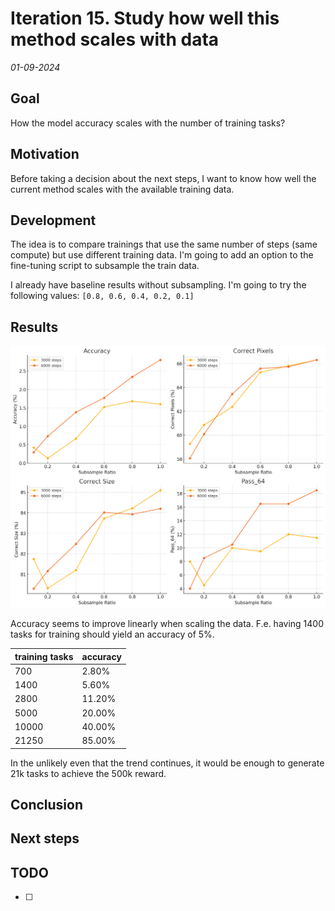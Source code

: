 # Iteration 15. Study how well this method scales with data

_01-09-2024_

<!---
The work is done using short iterations. Each iteration needs to have a very
clear goal. This allows to gain greater knowledge of the problem on each iteration.
--->

## Goal

How the model accuracy scales with the number of training tasks?

## Motivation

Before taking a decision about the next steps, I want to know how well the current method scales with
the available training data.

## Development

The idea is to compare trainings that use the same number of steps (same compute) but use different
training data. I'm going to add an option to the fine-tuning script to subsample the train data.

I already have baseline results without subsampling. I'm going to try the following values: `[0.8, 0.6, 0.4, 0.2, 0.1]`

## Results

![data-scaling](res/2024-09-02-16-02-17.png)

Accuracy seems to improve linearly when scaling the data. F.e. having 1400 tasks for training should
yield an accuracy of 5%.

| training tasks | accuracy |
|----------------|----------|
| 700            | 2.80%    |
| 1400           | 5.60%    |
| 2800           | 11.20%   |
| 5000           | 20.00%   |
| 10000          | 40.00%   |
| 21250          | 85.00%   |

In the unlikely even that the trend continues, it would be enough to generate 21k tasks to achieve the 500k reward.

## Conclusion

## Next steps

## TODO

- [ ]
